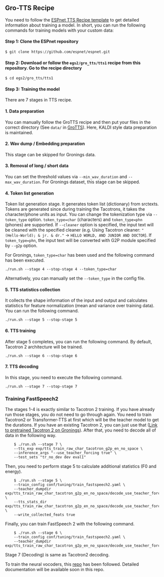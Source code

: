 ## Gro-TTS Recipe

You need to follow the [ESPnet TTS Recipe template](https://github.com/espnet/espnet/tree/master/egs2/TEMPLATE/tts1) to get detailed information about training a model. In short, you can run the following commands for training models with your custom data:

#### Step 1: Clone the ESPnet repository
```
$ git clone https://github.com/espnet/espnet.git
```
#### Step 2: Download or follow the ```egs2/gro_tts/tts1``` recipe from this repository. Go to the recipe directory
```
$ cd egs2/gro_tts/tts1
```
#### Step 3: Training the model

There are 7 stages in TTS recipe. 

#### 1. Data preparation

You can manually follow the GroTTS recipe and then put your files in the correct directory (See ```data/``` in [GroTTS](https://github.com/samin9796/gro-tts/tree/main/egs2/gro_tts/tts1/data)). Here, KALDI style data preparation is maintained.

#### 2. Wav dump / Embedding preparation

This stage can be skipped for Gronings data.

#### 3. Removal of long / short data

You can set the threshold values via ```--min_wav_duration``` and ```--max_wav_duration```. For Gronings dataset, this stage can be skipped.

#### 4. Token list generation

Token list generation stage. It generates token list (dictionary) from srctexts. Tokens are generated since during training the Tacotrons, it takes the character/phone units as input. You can change the tokenization type via ```--token_type``` option. ```token_type=char``` (characters) and ```token_type=phn``` (phones) are supported. If ```--cleaner``` option is specified, the input text will be cleaned with the specified cleaner (e.g. Using Tacotron cleaner: ```"(Hello-World); & jr. & dr."``` -> ```HELLO WORLD, AND JUNIOR AND DOCTOR```). If ```token_type=phn```, the input text will be converted with G2P module specified by ```--g2p``` option.

For Gronings, ```token_type=char``` has been used and the following command has been executed.

```
./run.sh --stage 4 --stop-stage 4 --token_type=char
```

Alternatively, you can manually set the ```--token_type``` in the config file.

#### 5. TTS statistics collection

It collects the shape information of the input and output and calculates statistics for feature normalization (mean and variance over training data). You can run the following command.

```
./run.sh --stage 5 --stop-stage 5
```

#### 6. TTS training

After stage 5 completes, you can run the following command. By default, Tacotron 2 architecture will be trained.

```
./run.sh --stage 6 --stop-stage 6
```

#### 7. TTS decoding

In this stage, you need to execute the following command.

```
./run.sh --stage 7 --stop-stage 7
```

### Training FastSpeech2

The stages 1-4 is exactly similar to Tacotron 2 training. If you have already run those stages, you do not need to go through again. You need to train Tacotron2 or Transformer-TTS at first which will be the teacher model to get the durations. If you have an existing Tacotron 2, you can just use that ([Link to pretrained Tacotron 2 on Gronings](https://huggingface.co/ahnafsamin/Tacotron2-gronings)). After that, you need to decode all of data in the following way.

``` 
    $ ./run.sh --stage 7 \
    --tts_exp exp/tts_train_raw_char_tacotron_g2p_en_no_space \
    --inference_args "--use_teacher_forcing true" \
    --test_sets "tr_no_dev dev eval1" 
```

Then, you need to perform stage 5 to calculate additional statistics (F0 and energy).

``` 
    $ ./run.sh --stage 5 \
    --train_config conf/tuning/train_fastspeech2.yaml \
    --teacher_dumpdir exp/tts_train_raw_char_tacotron_g2p_en_no_space/decode_use_teacher_forcingtrue_train.loss.ave \
    --tts_stats_dir exp/tts_train_raw_char_tacotron_g2p_en_no_space/decode_use_teacher_forcingtrue_train.loss.ave/stats \
    --write_collected_feats true
```
    
Finally, you can train FastSpeech 2 with the following command.

``` 
    $ ./run.sh --stage 6 \
    --train_config conf/tuning/train_fastspeech2.yaml \
    --teacher_dumpdir exp/tts_train_raw_char_tacotron_g2p_en_no_space/decode_use_teacher_forcingtrue_train.loss.ave 
```

Stage 7 (Decoding) is same as Tacotron2 decoding.

To train the neural vocoders, this [repo](https://github.com/kan-bayashi/ParallelWaveGAN) has been followed. Detailed documentation will be available soon in this repo.
